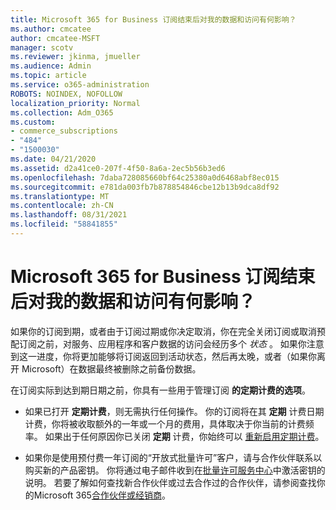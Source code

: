 ```yaml
---
title: Microsoft 365 for Business 订阅结束后对我的数据和访问有何影响？
ms.author: cmcatee
author: cmcatee-MSFT
manager: scotv
ms.reviewer: jkinma, jmueller
ms.audience: Admin
ms.topic: article
ms.service: o365-administration
ROBOTS: NOINDEX, NOFOLLOW
localization_priority: Normal
ms.collection: Adm_O365
ms.custom:
- commerce_subscriptions
- "484"
- "1500030"
ms.date: 04/21/2020
ms.assetid: d2a41ce0-207f-4f50-8a6a-2ec5b56b3ed6
ms.openlocfilehash: 7daba728085660bf64c25380a0d6468abf8ec015
ms.sourcegitcommit: e781da003fb7b878854846cbe12b13b9dca8df92
ms.translationtype: MT
ms.contentlocale: zh-CN
ms.lasthandoff: 08/31/2021
ms.locfileid: "58841855"
---
```

# <a name="what-happens-to-my-data-and-access-when-my-microsoft-365-for-business-subscription-ends"></a>Microsoft 365 for Business 订阅结束后对我的数据和访问有何影响？

如果你的订阅到期，或者由于订阅过期或你决定取消，你在完全关闭订阅或取消预配订阅之前，对服务、应用程序和客户数据的访问会经历多个  *状态*  。 如果你注意到这一进度，你将更加能够将订阅返回到活动状态，然后再太晚，或者（如果你离开 Microsoft）在数据最终被删除之前备份数据。
  
在订阅实际到达到期日期之前，你具有一些用于管理订阅 **的定期计费的选项**。
  
- 如果已打开 **定期计费**，则无需执行任何操作。 你的订阅将在其 **定期** 计费日期计费，你将被收取额外的一年或一个月的费用，具体取决于你当前的计费频率。 如果出于任何原因你已关闭 **定期** 计费，你始终可以 [重新启用定期计费](https://docs.microsoft.com/microsoft-365/commerce/subscriptions/renew-your-subscription#turn-recurring-billing-off-or-on)。

- 如果你是使用预付费一年订阅的“开放式批量许可”客户，请与合作伙伴联系以购买新的产品密钥。 你将通过电子邮件收到在[批量许可服务中心](https://go.microsoft.com/fwlink/p/?LinkID=282016)中激活密钥的说明。 若要了解如何查找新合作伙伴或过去合作过的合作伙伴，请参阅查找你的Microsoft 365[合作伙伴或经销商](https://docs.microsoft.com/microsoft-365/admin/manage/find-your-partner-or-reseller)。